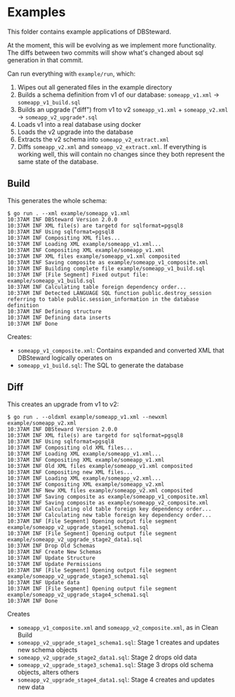 # Examples

This folder contains example applications of DBSteward.

At the moment, this will be evolving as we implement more functionality. The diffs between two commits will show what's changed about sql generation in that commit.

Can run everything with `example/run`, which:

1. Wipes out all generated files in the example directory
2. Builds a schema definition from v1 of our database: `someapp_v1.xml` -> `someapp_v1_build.sql`
3. Builds an upgrade ("diff") from v1 to v2 `someapp_v1.xml` + `someapp_v2.xml` -> `someapp_v2_upgrade*.sql`
4. Loads v1 into a real database using docker
5. Loads the v2 upgrade into the database
6. Extracts the v2 schema into `someapp_v2_extract.xml`
7. Diffs `someapp_v2.xml` and `someapp_v2_extract.xml`. If everything is working well, this will contain no changes since they both represent the same state of the database.

## Build

This generates the whole schema:

```
$ go run . --xml example/someapp_v1.xml 
10:37AM INF DBSteward Version 2.0.0
10:37AM INF XML file(s) are targetd for sqlformat=pgsql8
10:37AM INF Using sqlformat=pgsql8
10:37AM INF Compositing XML files...
10:37AM INF Loading XML example/someapp_v1.xml...
10:37AM INF Compositing XML example/someapp_v1.xml
10:37AM INF XML files example/someapp_v1.xml composited
10:37AM INF Saving composite as example/someapp_v1_composite.xml
10:37AM INF Building complete file example/someapp_v1_build.sql
10:37AM INF [File Segment] Fixed output file: example/someapp_v1_build.sql
10:37AM INF Calculating table foreign dependency order...
10:37AM INF Detected LANGUAGE SQL function public.destroy_session referring to table public.session_information in the database definition
10:37AM INF Defining structure
10:37AM INF Defining data inserts
10:37AM INF Done
```

Creates:
- `someapp_v1_composite.xml`: Contains expanded and converted XML that DBSteward logically operates on
- `someapp_v1_build.sql`: The SQL to generate the database

## Diff

This creates an upgrade from v1 to v2:

```
$ go run . --oldxml example/someapp_v1.xml --newxml example/someapp_v2.xml
10:37AM INF DBSteward Version 2.0.0
10:37AM INF XML file(s) are targetd for sqlformat=pgsql8
10:37AM INF Using sqlformat=pgsql8
10:37AM INF Compositing old XML files...
10:37AM INF Loading XML example/someapp_v1.xml...
10:37AM INF Compositing XML example/someapp_v1.xml
10:37AM INF Old XML files example/someapp_v1.xml composited
10:37AM INF Compositing new XML files...
10:37AM INF Loading XML example/someapp_v2.xml...
10:37AM INF Compositing XML example/someapp_v2.xml
10:37AM INF New XML files example/someapp_v2.xml composited
10:37AM INF Saving composite as example/someapp_v1_composite.xml
10:37AM INF Saving composite as example/someapp_v2_composite.xml
10:37AM INF Calculating old table foreign key dependency order...
10:37AM INF Calculating new table foreign key dependency order...
10:37AM INF [File Segment] Opening output file segment example/someapp_v2_upgrade_stage1_schema1.sql
10:37AM INF [File Segment] Opening output file segment example/someapp_v2_upgrade_stage2_data1.sql
10:37AM INF Drop Old Schemas
10:37AM INF Create New Schemas
10:37AM INF Update Structure
10:37AM INF Update Permissions
10:37AM INF [File Segment] Opening output file segment example/someapp_v2_upgrade_stage3_schema1.sql
10:37AM INF Update data
10:37AM INF [File Segment] Opening output file segment example/someapp_v2_upgrade_stage4_schema1.sql
10:37AM INF Done
```

Creates
- `someapp_v1_composite.xml` and `someapp_v2_composite.xml`, as in Clean Build
- `someapp_v2_upgrade_stage1_schema1.sql`: Stage 1 creates and updates new schema objects
- `someapp_v2_upgrade_stage2_data1.sql`: Stage 2 drops old data
- `someapp_v2_upgrade_stage3_schema1.sql`: Stage 3 drops old schema objects, alters others
- `someapp_v2_upgrade_stage4_data1.sql`: Stage 4 creates and updates new data